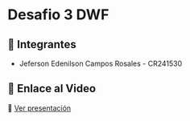 # Desafio 3 DWF

## 📌 Integrantes
- Jeferson Edenilson Campos Rosales - CR241530

## 📌 Enlace al Video
🎥 [Ver presentación](https://youtu.be/OM-q7BdjBRo)

